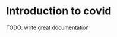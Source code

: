 # Introduction to covid

TODO: write [great documentation](http://jacobian.org/writing/what-to-write/)
